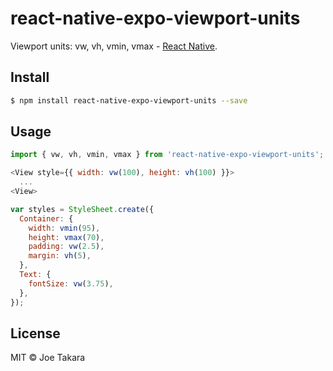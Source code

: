 # react-native-expo-viewport-units
Viewport units: vw, vh, vmin, vmax - [React Native](https://github.com/facebook/react-native).

## Install
```sh
$ npm install react-native-expo-viewport-units --save
```

## Usage
```javascript
import { vw, vh, vmin, vmax } from 'react-native-expo-viewport-units';
```

```javascript
<View style={{ width: vw(100), height: vh(100) }}>
  ...
<View>
```

```javascript
var styles = StyleSheet.create({
  Container: {
    width: vmin(95),
    height: vmax(70),
    padding: vw(2.5),
    margin: vh(5),
  },
  Text: {
    fontSize: vw(3.75),
  },
});
```

## License
MIT © Joe Takara
